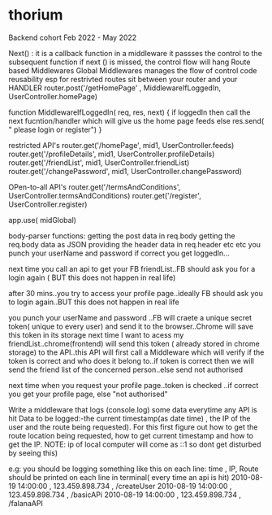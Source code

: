 # thorium
Backend cohort Feb 2022 - May 2022

Next() :
it is a callback function in a middleware
it passses the control to the subsequent function
if next () is missed, the control flow will hang
Route based Middlewares
Global Middlewares
manages the flow of control
code reusability esp for restrivted routes
sit between your router and your HANDLER
router.post('/getHomePage' , MiddlewareIfLoggedIn, UserController.homePage)

function MiddlewareIfLoggedIn( req, res, next) { if loggedIn then call the next fucntion/handler which will give us the home page feeds else res.send( " please login or register") }

restricted API's
router.get('/homePage', mid1, UserController.feeds) router.get('/profileDetails', mid1, UserController.profileDetails) router.get('/friendList', mid1, UserController.friendList) router.get('/changePassword', mid1, UserController.changePassword)

OPen-to-all API's
router.get('/termsAndConditions', UserController.termsAndConditions) router.get('/register', UserController.register)

app.use( midGlobal)

body-parser functions:
getting the post data in req.body
getting the req.body data as JSON
providing the header data in req.header etc etc
you punch your userName and password if correct you get loggedIn...

next time you call an api to get your FB friendList..FB should ask you for a login again ( BUT this does not happen in real life)

after 30 mins..you try to access your profile page..ideally FB should ask you to login again..BUT this does not happen in real life

you punch your userName and password ..FB will craete a unique secret token( unique to every user) and send it to the browser..Chrome will save this token in its storage next time I want to acess my friendList..chrome(frontend) will send this token ( already stored in chrome storage) to the API..this API will first call a Middleware which will verify if the token is correct and who does it belong to..if token is correct then we will send the friend list of the concerned person..else send not authorised

next time when you request your profile page..token is checked ..if correct you get your profile page, else "not authorised"

Write a middleware that logs (console.log) some data everytime any API is hit Data to be logged:-the current timestamp(as date time) , the IP of the user and the route being requested). For this first figure out how to get the route location being requested, how to get current timestamp and how to get the IP. NOTE: ip of local computer will come as ::1 so dont get disturbed by seeing this)

e.g: you should be logging something like this on each line: time , IP, Route should be printed on each line in terminal( every time an api is hit) 2010-08-19 14:00:00 , 123.459.898.734 , /createUser 2010-08-19 14:00:00 , 123.459.898.734 , /basicAPi 2010-08-19 14:00:00 , 123.459.898.734 , /falanaAPI